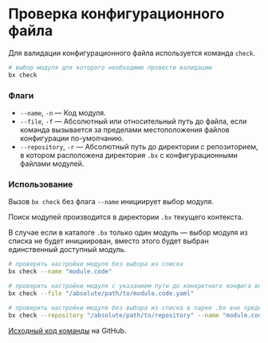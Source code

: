 # Проверка конфигурационного файла

Для валидации конфигурационного файла используется команда `check`.

```bash
# выбор модуля для которого необходимо провести валидацию
bx check
```

### Флаги

- `--name`, `-n` &mdash; Код модуля.
- `--file`, `-f` &mdash; Абсолютный или относительный путь до файла, если команда вызывается за пределами местоположения файлов конфигурации по-умолчанию.
- `--repository`, `-r` &mdash; Абсолютный путь до директории с репозиторием, в котором расположена директория `.bx` с конфигурационными файлами модулей.

### Использование

Вызов `bx check` без флага `--name` инициирует выбор модуля.

Поиск модулей производится в директории `.bx` текущего контекста.

В случае если в каталоге `.bx` только один модуль &mdash; выбор модуля из списка не будет инициирован, 
вместо этого будет выбран единственный доступный модуль.

```bash
# проверить настройки модуля без выбора из списка
bx check --name "module.code"
```

```bash
# проверить настройки модуля с указанием пути до конкретного конфига вне пределов текущего контекста
bx check --file "/absolute/path/to/module.code.yaml"
```

```bash
# проверить настройки модуля без выбора из списка в парке .bx вне пределов текущего контекста
bx check --repository "/absolute/path/to/repository" --name "module.code"
```

[Исходный код команды](https://github.com/pixel365/bx/blob/main/cmd/check/check.go) на GitHub.
